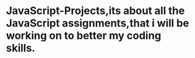 # JavaScript-Projects,its about all the JavaScript assignments,that i will be working on to better my coding skills.
